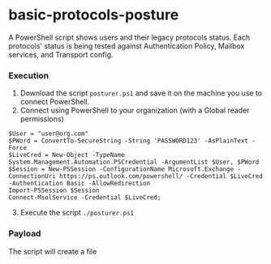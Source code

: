 # basic-protocols-posture
A PowerShell script shows users and their legacy protocols status. Each protocols' status is being tested against Authentication Policy, Mailbox services, and Transport config.

### Execution
1. Download the script `posturer.ps1` and save it on the machine you use to connect PowerShell.
2. Connect using PowerShell to your organization (with a Global reader permissions)

```
$User = "user@org.com"
$PWord = ConvertTo-SecureString -String 'PASSWORD123' -AsPlainText -Force
$LiveCred = New-Object -TypeName System.Management.Automation.PSCredential -ArgumentList $User, $PWord
$Session = New-PSSession -ConfigurationName Microsoft.Exchange -ConnectionUri https://ps.outlook.com/powershell/ -Credential $LiveCred -Authentication Basic -AllowRedirection
Import-PSSession $Session
Connect-MsolService -Credential $LiveCred;
```

3. Execute the script `./posturer.ps1`

### Payload
The script will create a file
